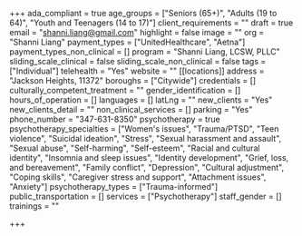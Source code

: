 +++
ada_compliant = true
age_groups = ["Seniors (65+)", "Adults (19 to 64)", "Youth and Teenagers (14 to 17)"]
client_requirements = ""
draft = true
email = "shanni.liang@gmail.com"
highlight = false
image = ""
org = "Shanni Liang"
payment_types = ["UnitedHealthcare", "Aetna"]
payment_types_non_clinical = []
program = "Shanni Liang, LCSW, PLLC"
sliding_scale_clinical = false
sliding_scale_non_clinical = false
tags = ["Individual"]
telehealth = "Yes"
website = ""
[[locations]]
address = "Jackson Heights, 11372"
boroughs = ["Citywide"]
credentials = []
culturally_competent_treatment = ""
gender_identification = []
hours_of_operation = []
languages = []
latLng = ""
new_clients = "Yes"
new_clients_detail = ""
non_clinical_services = []
parking = "Yes"
phone_number = "347-631-8350"
psychotherapy = true
psychotherapy_specialties = ["Women's issues", "Trauma/PTSD", "Teen violence", "Suicidal ideation", "Stress", "Sexual harassment and assault", "Sexual abuse", "Self-harming", "Self-esteem", "Racial and cultural identity", "Insomnia and sleep issues", "Identity development", "Grief, loss, and bereavement", "Family conflict", "Depression", "Cultural adjustment", "Coping skills", "Caregiver stress and support", "Attachment issues", "Anxiety"]
psychotherapy_types = ["Trauma-informed"]
public_transportation = []
services = ["Psychotherapy"]
staff_gender = []
trainings = ""

+++
